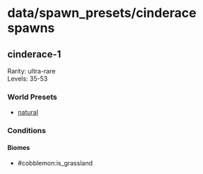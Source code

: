 # data/spawn_presets/cinderace spawns  
  
## cinderace-1  
Rarity: ultra-rare  
Levels: 35-53  
  
### World Presets  
* [natural](/data/world_presets/natural.md)  
  
### Conditions  
  
#### Biomes  
  * #cobblemon:is_grassland
  
